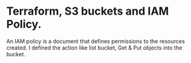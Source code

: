 # Terraform, S3 buckets and IAM Policy.

An IAM policy is a document that defines permissions to the resources created. I defined the action like list bucket, Get & Put objects into the bucket.
